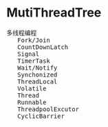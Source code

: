 # MutiThreadTree
<pre>
多线程编程
   Fork/Join
   CountDownLatch
   Signal
   TimerTask
   Wait/Notify
   Synchonized
   ThreadLocal
   Volatile
   Thread
   Runnable
   ThreadpoolExcutor
   CyclicBarrier
</pre>   
